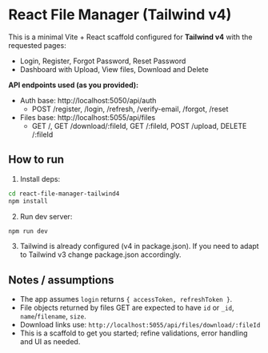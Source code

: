 # React File Manager (Tailwind v4)

This is a minimal Vite + React scaffold configured for **Tailwind v4** with the requested pages:
- Login, Register, Forgot Password, Reset Password
- Dashboard with Upload, View files, Download and Delete

**API endpoints used (as you provided):**
- Auth base: http://localhost:5050/api/auth
  - POST /register, /login, /refresh, /verify-email, /forgot, /reset
- Files base: http://localhost:5055/api/files
  - GET /, GET /download/:fileId, GET /:fileId, POST /upload, DELETE /:fileId

## How to run

1. Install deps:
```bash
cd react-file-manager-tailwind4
npm install
```

2. Run dev server:
```bash
npm run dev
```

3. Tailwind is already configured (v4 in package.json). If you need to adapt to Tailwind v3 change package.json accordingly.

## Notes / assumptions

- The app assumes `login` returns `{ accessToken, refreshToken }`.
- File objects returned by files GET are expected to have `id` or `_id`, `name`/`filename`, `size`.
- Download links use: `http://localhost:5055/api/files/download/:fileId`
- This is a scaffold to get you started; refine validations, error handling and UI as needed.
